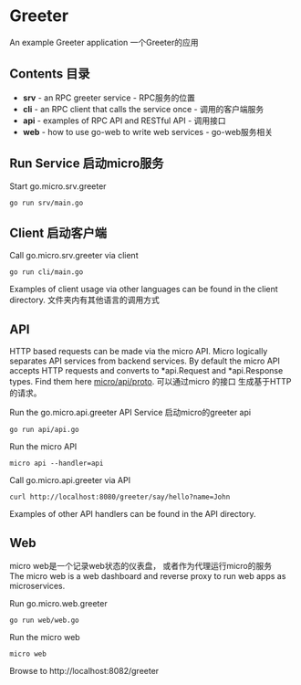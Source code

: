 # Greeter

An example Greeter application
一个Greeter的应用

## Contents 目录

- **srv** - an RPC greeter service - RPC服务的位置  
- **cli** - an RPC client that calls the service once - 调用的客户端服务  
- **api** - examples of RPC API and RESTful API - 调用接口  
- **web** - how to use go-web to write web services - go-web服务相关

## Run Service  启动micro服务

Start go.micro.srv.greeter
```shell
go run srv/main.go
```

## Client 启动客户端

Call go.micro.srv.greeter via client
```shell
go run cli/main.go
```

Examples of client usage via other languages can be found in the client directory.
文件夹内有其他语言的调用方式

## API

HTTP based requests can be made via the micro API. Micro logically separates API services from backend services. By default the micro API 
accepts HTTP requests and converts to *api.Request and *api.Response types. Find them here [micro/api/proto](https://github.com/micro/micro/tree/master/api/proto).
可以通过micro 的接口 生成基于HTTP的请求。  

Run the go.micro.api.greeter API Service 启动micro的greeter api
```shell
go run api/api.go 
```

Run the micro API
```shell
micro api --handler=api
```

Call go.micro.api.greeter via API
```shell
curl http://localhost:8080/greeter/say/hello?name=John
```

Examples of other API handlers can be found in the API directory.

## Web
micro web是一个记录web状态的仪表盘， 或者作为代理运行micro的服务  
The micro web is a web dashboard and reverse proxy to run web apps as microservices.  

Run go.micro.web.greeter
```
go run web/web.go 
```

Run the micro web
```shell
micro web
```

Browse to http://localhost:8082/greeter  
